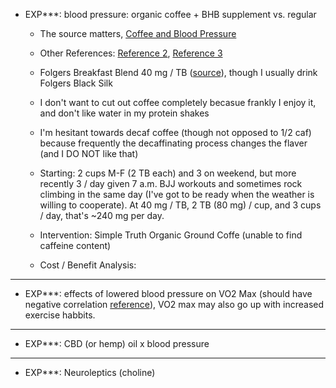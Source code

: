 
- EXP***:  blood pressure:  organic coffee + BHB supplement vs. regular
  - The source matters, [Coffee and Blood Pressure](https://www.health.harvard.edu/newsletter_article/Coffee_and_your_blood_pressure)
  - Other References:  [Reference 2](https://www.webmd.com/hypertension-high-blood-pressure/news/20020517/caffeines-effect-on-blood-pressure#1), [Reference 3](https://www.mayoclinic.org/diseases-conditions/high-blood-pressure/expert-answers/blood-pressure/faq-20058543)
  - Folgers Breakfast Blend 40 mg / TB ([source](https://cspinet.org/eating-healthy/ingredients-of-concern/caffeine-chart)), though I usually drink Folgers Black Silk
  - I don't want to cut out coffee completely becasue frankly I enjoy it, and don't like water in my protein shakes
  - I'm hesitant towards decaf coffee (though not opposed to 1/2 caf) because frequently the decaffinating process changes the flaver (and I DO NOT like that)

  - Starting:  2 cups M-F (2 TB each) and 3 on weekend, but more recently 3 / day given 7 a.m. BJJ workouts and sometimes rock climbing in the same day (I've got to be ready when the weather is willing to cooperate).  At 40 mg / TB, 2 TB (80 mg) / cup, and 3 cups / day, that's ~240 mg per day.
  - Intervention:  Simple Truth Organic Ground Coffe (unable to find caffeine content)
  - Cost / Benefit Analysis:

---

- EXP***:  effects of lowered blood pressure on VO2 Max (should have negative correlation [reference](https://www.ncbi.nlm.nih.gov/pubmed/25460373)), VO2 max may also go up with increased exercise habbits.

---

- EXP***:  CBD (or hemp) oil x blood pressure

---

- EXP***:  Neuroleptics (choline)
